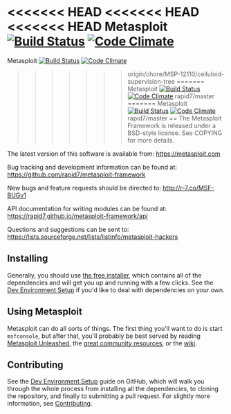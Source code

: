 <<<<<<< HEAD
<<<<<<< HEAD
<<<<<<< HEAD
Metasploit [![Build Status](https://travis-ci.org/rapid7/metasploit-framework.svg?branch=master)](https://travis-ci.org/rapid7/metasploit-framework) [![Code Climate](https://img.shields.io/codeclimate/github/rapid7/metasploit-framework.svg)](https://codeclimate.com/github/rapid7/metasploit-framework)
=======
Metasploit [![Build Status](https://travis-ci.org/rapid7/metasploit-framework.png?branch=master)](https://travis-ci.org/rapid7/metasploit-framework) [![Code Climate](https://codeclimate.com/badge.png)](https://codeclimate.com/github/rapid7/metasploit-framework)
>>>>>>> origin/chore/MSP-12110/celluloid-supervision-tree
=======
Metasploit [![Build Status](https://travis-ci.org/rapid7/metasploit-framework.svg?branch=master)](https://travis-ci.org/rapid7/metasploit-framework) [![Code Climate](https://img.shields.io/codeclimate/github/rapid7/metasploit-framework.svg)](https://codeclimate.com/github/rapid7/metasploit-framework)
>>>>>>> rapid7/master
=======
Metasploit [![Build Status](https://travis-ci.org/rapid7/metasploit-framework.svg?branch=master)](https://travis-ci.org/rapid7/metasploit-framework) [![Code Climate](https://img.shields.io/codeclimate/github/rapid7/metasploit-framework.svg)](https://codeclimate.com/github/rapid7/metasploit-framework)
>>>>>>> rapid7/master
==
The Metasploit Framework is released under a BSD-style license. See
COPYING for more details.

The latest version of this software is available from: https://metasploit.com

Bug tracking and development information can be found at:
 https://github.com/rapid7/metasploit-framework

New bugs and feature requests should be directed to:
  http://r-7.co/MSF-BUGv1

API documentation for writing modules can be found at:
  https://rapid7.github.io/metasploit-framework/api

Questions and suggestions can be sent to:
  https://lists.sourceforge.net/lists/listinfo/metasploit-hackers

Installing
--

Generally, you should use [the free installer](https://www.metasploit.com/download),
which contains all of the dependencies and will get you up and running with a
few clicks. See the [Dev Environment Setup](http://r-7.co/MSF-DEV) if
you'd like to deal with dependencies on your own.

Using Metasploit
--
Metasploit can do all sorts of things. The first thing you'll want to do
is start `msfconsole`, but after that, you'll probably be best served by
reading [Metasploit Unleashed][unleashed], the [great community
resources](https://metasploit.github.io), or the [wiki].

Contributing
--
See the [Dev Environment Setup][wiki-devenv] guide on GitHub, which will
walk you through the whole process from installing all the
dependencies, to cloning the repository, and finally to submitting a
pull request. For slightly more information, see
[Contributing](https://github.com/rapid7/metasploit-framework/blob/master/CONTRIBUTING.md).


[wiki]: https://github.com/rapid7/metasploit-framework/wiki
[wiki-devenv]: https://github.com/rapid7/metasploit-framework/wiki/Setting-Up-a-Metasploit-Development-Environment "Metasploit Development Environment Setup"
[wiki-start]: https://github.com/rapid7/metasploit-framework/wiki/ "Metasploit Wiki"
[wiki-usage]: https://github.com/rapid7/metasploit-framework/wiki/Using-Metasploit "Using Metasploit"
[unleashed]: http://www.offensive-security.com/metasploit-unleashed/ "Metasploit Unleashed"


